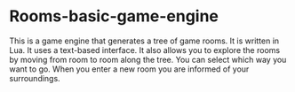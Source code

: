 # Rooms-basic-game-engine
This is a game engine that generates a tree of game rooms. 
It is written in Lua.
It uses a text-based interface.
It also allows you to explore the rooms by moving from room to room along the tree.
You can select which way you want to go.
When you enter a new room you are informed of your surroundings.
